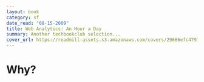 ```yaml
---
layout: book
category: sf
date_read: "08-15-2009"
title: Web Analytics: An Hour a Day
summary: Another techbookclub selection...
cover_url: https://readmill-assets.s3.amazonaws.com/covers/29666efc4797a41e55cecebd2c742132-original.png?1332954483
---
```


# Why?

